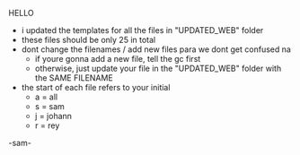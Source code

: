HELLO
- i updated the templates for all the files in "UPDATED_WEB" folder
- these files should be only 25 in total
- dont change the filenames / add new files para we dont get confused na
  - if youre gonna add a new file, tell the gc first
  - otherwise, just update your file in the "UPDATED_WEB" folder with the SAME FILENAME
- the start of each file refers to your initial
  - a = all
  - s = sam
  - j = johann
  - r = rey
  
-sam-
